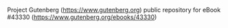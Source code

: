 Project Gutenberg (https://www.gutenberg.org) public repository for eBook #43330 (https://www.gutenberg.org/ebooks/43330)
